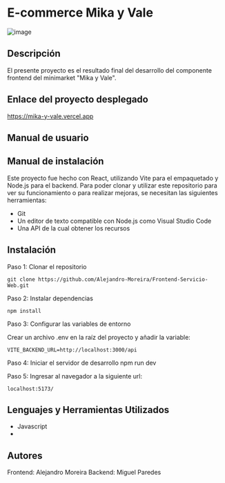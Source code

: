 # E-commerce Mika y Vale

![image](https://github.com/Alejandro-Moreira/Frontend-Servicio-Web/assets/117743484/3daca17c-b02f-4abc-b1bf-e90b1d23f532)


## Descripción
El presente proyecto es el resultado final del desarrollo del componente frontend del minimarket "Mika y Vale".

## Enlace del proyecto desplegado
https://mika-y-vale.vercel.app

## Manual de usuario



## Manual de instalación
Este proyecto fue hecho con React, utilizando Vite para el empaquetado y Node.js para el backend.
Para poder clonar y utilizar este repositorio para ver su funcionamiento o para realizar mejoras, se necesitan las siguientes herramientas:

* Git
* Un editor de texto compatible con Node.js como Visual Studio Code
* Una API de la cual obtener los recursos

## Instalación
Paso 1: Clonar el repositorio

```git clone https://github.com/Alejandro-Moreira/Frontend-Servicio-Web.git```

Paso 2: Instalar dependencias

```npm install```

Paso 3: Configurar las variables de entorno

Crear un archivo .env en la raíz del proyecto y añadir la variable:

```VITE_BACKEND_URL=http://localhost:3000/api```

Paso 4: Iniciar el servidor de desarrollo
npm run dev

Paso 5: Ingresar al navegador a la siguiente url:

```localhost:5173/```

## Lenguajes y Herramientas Utilizados
* Javascript
* 

## Autores
Frontend: Alejandro Moreira
Backend: Miguel Paredes
